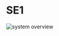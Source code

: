 # SE1

![system overview](http://www.plantuml.com/plantuml/proxy?cache=no&src=https://raw.github.com/charelF/SE1/usecasemodel.iuml)
